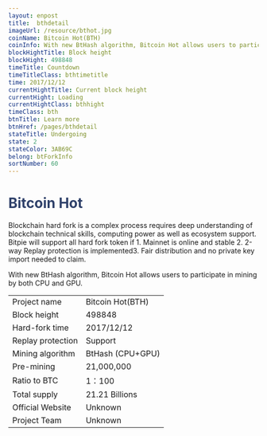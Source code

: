```yaml
---
layout: enpost
title:  bthdetail
imageUrl: /resource/bthot.jpg
coinName: Bitcoin Hot(BTH)
coinInfo: With new BtHash algorithm, Bitcoin Hot allows users to participate in mining by both CPU and GPU.
blockHightTitle: Block height
blockHight: 498848
timeTitle: Countdown
timeTitleClass: bthtimetitle
time: 2017/12/12
currentHightTitle: Current block height
currentHight: Loading
currentHightClass: bthhight
timeClass: bth
btnTitle: Learn more
btnHref: /pages/bthdetail
stateTitle: Undergoing
state: 2
stateColor: 3AB69C
belong: btForkInfo
sortNumber: 60
---
```

<h1 style="color: #2F416A">Bitcoin Hot</h1>
<p class="summarytxt">Blockchain hard fork is a complex process requires deep understanding of blockchain technical skills, computing power as well as ecosystem support. Bitpie will support all hard fork token if 1. Mainnet is online and stable 2. 2-way Replay protection is implemented3. Fair distribution and no private key import needed to claim.
</p>
<p>With new BtHash algorithm, Bitcoin Hot allows users to participate in mining by both CPU and GPU.
</p>
<table class="center">
  <tbody>
    <tr>
        <td class="tablehalf">Project name</td>
        <td class="tablehalf">Bitcoin Hot(BTH)</td>
    </tr>
    <tr>
        <td>Block height</td>
        <td>498848</td>
    </tr>
    <tr>
        <td>Hard-fork time</td>
        <td>2017/12/12</td>
    </tr>
    <tr>
        <td>Replay protection</td>
        <td>Support</td>
    </tr>
    <tr>
        <td>Mining algorithm</td>
        <td>BtHash (CPU+GPU)</td>
    </tr>
    <tr>
        <td>Pre-mining</td>
        <td>21,000,000</td>
    </tr>
    <tr>
        <td>Ratio to BTC</td>
        <td>1：100</td>
    </tr>
    <tr>
        <td>Total supply</td>
        <td>21.21 Billions</td>
    </tr>
    <tr>
        <td>Official Website</td>
        <td>Unknown</td>
    </tr>
    <tr>
        <td>Project Team</td>
        <td>Unknown</td>
    </tr>
  </tbody>
</table>